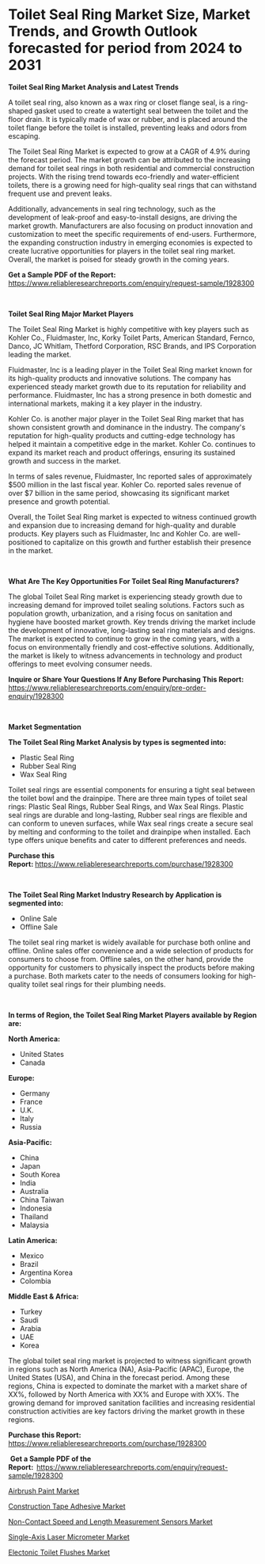 <p><h1>Toilet Seal Ring Market Size, Market Trends, and Growth Outlook forecasted for period from 2024 to 2031</h1></p><p><strong>Toilet Seal Ring Market Analysis and Latest Trends</strong></p>
<p><p>A toilet seal ring, also known as a wax ring or closet flange seal, is a ring-shaped gasket used to create a watertight seal between the toilet and the floor drain. It is typically made of wax or rubber, and is placed around the toilet flange before the toilet is installed, preventing leaks and odors from escaping.</p><p>The Toilet Seal Ring Market is expected to grow at a CAGR of 4.9% during the forecast period. The market growth can be attributed to the increasing demand for toilet seal rings in both residential and commercial construction projects. With the rising trend towards eco-friendly and water-efficient toilets, there is a growing need for high-quality seal rings that can withstand frequent use and prevent leaks.</p><p>Additionally, advancements in seal ring technology, such as the development of leak-proof and easy-to-install designs, are driving the market growth. Manufacturers are also focusing on product innovation and customization to meet the specific requirements of end-users. Furthermore, the expanding construction industry in emerging economies is expected to create lucrative opportunities for players in the toilet seal ring market. Overall, the market is poised for steady growth in the coming years.</p></p>
<p><strong>Get a Sample PDF of the Report:&nbsp;</strong> <a href="https://www.reliableresearchreports.com/enquiry/request-sample/1928300">https://www.reliableresearchreports.com/enquiry/request-sample/1928300</a></p>
<p>&nbsp;</p>
<p><strong>Toilet Seal Ring Major Market Players</strong></p>
<p><p>The Toilet Seal Ring Market is highly competitive with key players such as Kohler Co., Fluidmaster, Inc, Korky Toilet Parts, American Standard, Fernco, Danco, JC Whitlam, Thetford Corporation, RSC Brands, and IPS Corporation leading the market.</p><p>Fluidmaster, Inc is a leading player in the Toilet Seal Ring market known for its high-quality products and innovative solutions. The company has experienced steady market growth due to its reputation for reliability and performance. Fluidmaster, Inc has a strong presence in both domestic and international markets, making it a key player in the industry.</p><p>Kohler Co. is another major player in the Toilet Seal Ring market that has shown consistent growth and dominance in the industry. The company's reputation for high-quality products and cutting-edge technology has helped it maintain a competitive edge in the market. Kohler Co. continues to expand its market reach and product offerings, ensuring its sustained growth and success in the market.</p><p>In terms of sales revenue, Fluidmaster, Inc reported sales of approximately $500 million in the last fiscal year. Kohler Co. reported sales revenue of over $7 billion in the same period, showcasing its significant market presence and growth potential.</p><p>Overall, the Toilet Seal Ring market is expected to witness continued growth and expansion due to increasing demand for high-quality and durable products. Key players such as Fluidmaster, Inc and Kohler Co. are well-positioned to capitalize on this growth and further establish their presence in the market.</p></p>
<p>&nbsp;</p>
<p><strong>What Are The Key Opportunities For Toilet Seal Ring Manufacturers?</strong></p>
<p><p>The global Toilet Seal Ring market is experiencing steady growth due to increasing demand for improved toilet sealing solutions. Factors such as population growth, urbanization, and a rising focus on sanitation and hygiene have boosted market growth. Key trends driving the market include the development of innovative, long-lasting seal ring materials and designs. The market is expected to continue to grow in the coming years, with a focus on environmentally friendly and cost-effective solutions. Additionally, the market is likely to witness advancements in technology and product offerings to meet evolving consumer needs.</p></p>
<p><strong>Inquire or Share Your Questions If Any Before Purchasing This Report:</strong> <a href="https://www.reliableresearchreports.com/enquiry/pre-order-enquiry/1928300">https://www.reliableresearchreports.com/enquiry/pre-order-enquiry/1928300</a></p>
<p>&nbsp;</p>
<p><strong>Market Segmentation</strong></p>
<p><strong>The Toilet Seal Ring Market Analysis by types is segmented into:</strong></p>
<p><ul><li>Plastic Seal Ring</li><li>Rubber Seal Ring</li><li>Wax Seal Ring</li></ul></p>
<p><p>Toilet seal rings are essential components for ensuring a tight seal between the toilet bowl and the drainpipe. There are three main types of toilet seal rings: Plastic Seal Rings, Rubber Seal Rings, and Wax Seal Rings. Plastic seal rings are durable and long-lasting, Rubber seal rings are flexible and can conform to uneven surfaces, while Wax seal rings create a secure seal by melting and conforming to the toilet and drainpipe when installed. Each type offers unique benefits and cater to different preferences and needs.</p></p>
<p><strong>Purchase this Report:&nbsp;</strong><a href="https://www.reliableresearchreports.com/purchase/1928300">https://www.reliableresearchreports.com/purchase/1928300</a></p>
<p>&nbsp;</p>
<p><strong>The Toilet Seal Ring Market Industry Research by Application is segmented into:</strong></p>
<p><ul><li>Online Sale</li><li>Offline Sale</li></ul></p>
<p><p>The toilet seal ring market is widely available for purchase both online and offline. Online sales offer convenience and a wide selection of products for consumers to choose from. Offline sales, on the other hand, provide the opportunity for customers to physically inspect the products before making a purchase. Both markets cater to the needs of consumers looking for high-quality toilet seal rings for their plumbing needs.</p></p>
<p>&nbsp;</p>
<p><strong>In terms of Region, the Toilet Seal Ring Market Players available by Region are:</strong></p>
<p>
    <p> <strong> North America: </strong>
        <ul>
            <li>United States</li>
            <li>Canada</li>
        </ul>
        </p> 
    <p> <strong> Europe: </strong>
        <ul>
            <li>Germany</li>
            <li>France</li>
            <li>U.K.</li>
            <li>Italy</li>
            <li>Russia</li>
        </ul>
        </p> 
    <p> <strong> Asia-Pacific: </strong>
        <ul>
            <li>China</li>
            <li>Japan</li>
            <li>South Korea</li>
            <li>India</li>
            <li>Australia</li>
            <li>China Taiwan</li>
            <li>Indonesia</li>
            <li>Thailand</li>
            <li>Malaysia</li>
        </ul>
        </p> 
    <p> <strong> Latin America: </strong>
        <ul>
            <li>Mexico</li>
            <li>Brazil</li>
            <li>Argentina Korea</li>
            <li>Colombia</li>
        </ul>
        </p> 
    <p> <strong> Middle East & Africa: </strong>
        <ul>
            <li>Turkey</li>
            <li>Saudi</li>
            <li>Arabia</li>
            <li>UAE</li>
            <li>Korea</li>
        </ul>
    </p>
    </p>
<p><p>The global toilet seal ring market is projected to witness significant growth in regions such as North America (NA), Asia-Pacific (APAC), Europe, the United States (USA), and China in the forecast period. Among these regions, China is expected to dominate the market with a market share of XX%, followed by North America with XX% and Europe with XX%. The growing demand for improved sanitation facilities and increasing residential construction activities are key factors driving the market growth in these regions.</p></p>
<p><strong>Purchase this Report: </strong><a href="https://www.reliableresearchreports.com/purchase/1928300">https://www.reliableresearchreports.com/purchase/1928300</a></p>
<p>&nbsp;<strong>Get a Sample PDF of the Report:&nbsp;&nbsp;</strong><a href="https://www.reliableresearchreports.com/enquiry/request-sample/1928300">https://www.reliableresearchreports.com/enquiry/request-sample/1928300</a></p>
<p><strong></strong></p>
<p><p><a href="https://view.publitas.com/reportprime-1/airbrush-paint-market-dynamics-2024-2031-also-about-its-market-trends-projections-and-opportunities/">Airbrush Paint Market</a></p><p><a href="https://view.publitas.com/reportprime-1/construction-tape-adhesive-market-offers-provide-insightful-data-for-the-time-period-from-2024-to-2031-and-also-provide-analysis-based-on-application-type-and-region/">Construction Tape Adhesive Market</a></p><p><a href="https://sulfuric-clavicle-d39.notion.site/Non-Contact-Speed-and-Length-Measurement-Sensors-Market-Size-Share-Trends-Analysis-Report-By-Mate-62b8418ecacb4c2e91b70012f953b1e7">Non-Contact Speed and Length Measurement Sensors Market</a></p><p><a href="https://automatic-knee-4c7.notion.site/Single-Axis-Laser-Micrometer-Market-Offer-Valuable-Insights-into-Market-Size-Market-Share-Market-T-751cfe0a73674ee78c202d57ee1edc73">Single-Axis Laser Micrometer Market</a></p><p><a href="https://github.com/ruddyyedelwadw/Market-Research-Report-List-1/blob/main/electonic-toilet-flushes-market.md">Electonic Toilet Flushes Market</a></p></p>